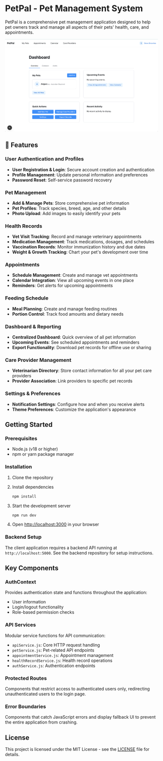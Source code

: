 # PetPal - Pet Management System

PetPal is a comprehensive pet management application designed to help pet owners track and manage all aspects of their pets' health, care, and appointments.

![PetPal Dashboard](./dashboard.png)

## 🐾 Features

### User Authentication and Profiles
- **User Registration & Login**: Secure account creation and authentication
- **Profile Management**: Update personal information and preferences
- **Password Reset**: Self-service password recovery

### Pet Management
- **Add & Manage Pets**: Store comprehensive pet information
- **Pet Profiles**: Track species, breed, age, and other details
- **Photo Upload**: Add images to easily identify your pets

### Health Records
- **Vet Visit Tracking**: Record and manage veterinary appointments
- **Medication Management**: Track medications, dosages, and schedules
- **Vaccination Records**: Monitor immunization history and due dates
- **Weight & Growth Tracking**: Chart your pet's development over time

### Appointments
- **Schedule Management**: Create and manage vet appointments
- **Calendar Integration**: View all upcoming events in one place
- **Reminders**: Get alerts for upcoming appointments

### Feeding Schedule
- **Meal Planning**: Create and manage feeding routines
- **Portion Control**: Track food amounts and dietary needs

### Dashboard & Reporting
- **Centralized Dashboard**: Quick overview of all pet information
- **Upcoming Events**: See scheduled appointments and reminders
- **Export Functionality**: Download pet records for offline use or sharing

### Care Provider Management
- **Veterinarian Directory**: Store contact information for all your pet care providers
- **Provider Association**: Link providers to specific pet records

### Settings & Preferences
- **Notification Settings**: Configure how and when you receive alerts
- **Theme Preferences**: Customize the application's appearance

## Getting Started

### Prerequisites
- Node.js (v18 or higher)
- npm or yarn package manager

### Installation

1. Clone the repository
2. Install dependencies
    ```bash
    npm install
    ```
3. Start the development server
    ```bash
    npm run dev
    ```

4. Open [http://localhost:3000](http://localhost:3000) in your browser

### Backend Setup
The client application requires a backend API running at `http://localhost:5000`. See the backend repository for setup instructions.

## Key Components

### AuthContext
Provides authentication state and functions throughout the application:
- User information
- Login/logout functionality
- Role-based permission checks

### API Services
Modular service functions for API communication:
- `apiService.js`: Core HTTP request handling
- `petService.js`: Pet-related API endpoints
- `appointmentService.js`: Appointment management
- `healthRecordService.js`: Health record operations
- `authService.js`: Authentication endpoints

### Protected Routes
Components that restrict access to authenticated users only, redirecting unauthenticated users to the login page.

### Error Boundaries
Components that catch JavaScript errors and display fallback UI to prevent the entire application from crashing.

## License

This project is licensed under the MIT License - see the [LICENSE](./LICENSE.md) file for details.

